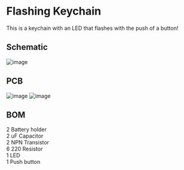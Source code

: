 # Flashing Keychain

This is a keychain with an LED that flashes with the push of a button!

## Schematic
![image](https://github.com/user-attachments/assets/2d8d8bbd-56cd-488f-a3d3-d31ed6ff9c18)

## PCB
![image](https://github.com/user-attachments/assets/88128b35-9e84-419d-81c0-8b90392dbd8b)
![image](https://github.com/user-attachments/assets/13e5ace3-d028-460c-810f-6ffbf6f20d2f)

## BOM
2 Battery holder\
2 uF Capacitor\
2 NPN Transistor\
6 220 Resistor\
1 LED\
1 Push button
